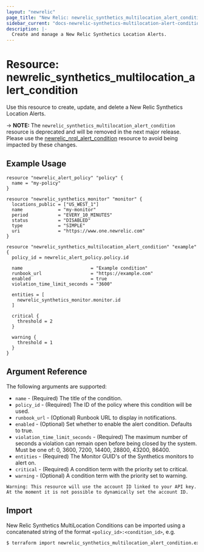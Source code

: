 ```yaml
---
layout: "newrelic"
page_title: "New Relic: newrelic_synthetics_multilocation_alert_condition"
sidebar_current: "docs-newrelic-synthetics-multilocation-alert-condition"
description: |-
  Create and manage a New Relic Synthetics Location Alerts.
---
```


# Resource: newrelic\_synthetics\_multilocation\_alert\_condition

Use this resource to create, update, and delete a New Relic Synthetics Location Alerts.

-> **NOTE:** The `newrelic_synthetics_multilocation_alert_condition` resource is deprecated and will be removed in the next major release. Please use the [newrelic_nrql_alert_condition](nrql_alert_condition.html) resource to avoid being impacted by these changes.



## Example Usage

```hcl
resource "newrelic_alert_policy" "policy" {
  name = "my-policy"
}

resource "newrelic_synthetics_monitor" "monitor" {
  locations_public = ["US_WEST_1"]
  name             = "my-monitor"
  period           = "EVERY_10_MINUTES"
  status           = "DISABLED"
  type             = "SIMPLE"
  uri              = "https://www.one.newrelic.com"
}

resource "newrelic_synthetics_multilocation_alert_condition" "example" {
  policy_id = newrelic_alert_policy.policy.id

  name                         = "Example condition"
  runbook_url                  = "https://example.com"
  enabled                      = true
  violation_time_limit_seconds = "3600"

  entities = [
    newrelic_synthetics_monitor.monitor.id
  ]

  critical {
    threshold = 2
  }

  warning {
    threshold = 1
  }
}
```
## Argument Reference

The following arguments are supported:

  * `name` - (Required) The title of the condition.
  * `policy_id` - (Required) The ID of the policy where this condition will be used.
  * `runbook_url` - (Optional) Runbook URL to display in notifications.
  * `enabled` - (Optional) Set whether to enable the alert condition.  Defaults to true.
  * `violation_time_limit_seconds` - (Required) The maximum number of seconds a violation can remain open before being closed by the system. Must be one of: 0, 3600, 7200, 14400, 28800, 43200, 86400.
  * `entities` - (Required) The Monitor GUID's of the Synthetics monitors to alert on.
  * `critical` - (Required) A condition term with the priority set to critical.
  * `warning` - (Optional) A condition term with the priority set to warning.

```
Warning: This resource will use the account ID linked to your API key. At the moment it is not possible to dynamically set the account ID.
```

## Import

New Relic Synthetics MultiLocation Conditions can be imported using a concatenated string of the format
 `<policy_id>:<condition_id>`, e.g.

```bash
$ terraform import newrelic_synthetics_multilocation_alert_condition.example 12345678:1456
```
